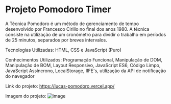 # Projeto Pomodoro Timer

A Técnica Pomodoro é um método de gerenciamento de tempo desenvolvido por Francesco Cirillo no final dos anos 1980. A técnica consiste na utilização de um cronômetro para dividir o trabalho em períodos de 25 minutos, separados por breves intervalos.

Tecnologias Utilizadas: HTML, CSS e JavaScript (Puro)

Conhecimentos Utilizados: Programação Funcional, Manipulação de DOM, Manipulação de BOM, Layout Responsivo, JavaScript ES6, Código Limpo, JavaScript Assíncrono, LocalStorage, IIFE's, utilização da API de notificação do navegador

Link do projeto: https://lucas-pomodoro.vercel.app/

Imagem do projeto: ![image](https://raw.githubusercontent.com/lucwx/web-screenshot/main/lucas-pomodoro.vercel.app/lucas-pomodoro.vercel.app_desktop.jpeg)
